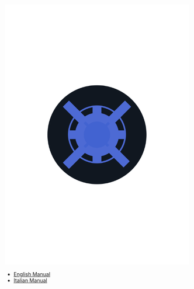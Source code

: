 ![alttext](https://github.com/TTVTheCats/SafeCrypt/blob/e4c1374d81fb6de6965f5f7311f88226b364a5ef/Logos/darklogo.svg)
- [English Manual](https://github.com/TTVTheCats/SafeCrypt/blob/6c6bf0fce72e4cfaf5627c4f3f3d10ad57d3dbb0/ManualIdeas/En.md)
- [Italian Manual](https://github.com/TTVTheCats/SafeCrypt/blob/bdb0c25fae7f51792d31ada7057904e28f03bc58/ManualIdeas/It.md)
